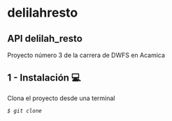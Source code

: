 # delilahresto

## API delilah_resto 
Proyecto número 3 de la carrera de DWFS en Acamica



## 1 - Instalación :computer:
Clona el proyecto desde una terminal

*`$ git clone`*
